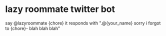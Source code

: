 # lazy roommate twitter bot
say @lazyroommate {chore}
it responds with ".@{your_name} sorry i forgot to {chore}- blah blah blah"
